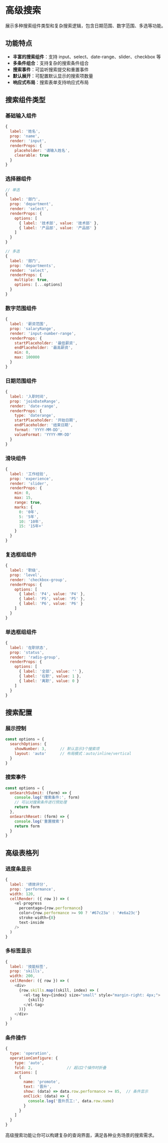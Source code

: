 # 高级搜索

展示多种搜索组件类型和复杂搜索逻辑，包含日期范围、数字范围、多选等功能。

<DemoPreview dir="demos/ma-pro-table-examples/advanced-search" />

## 功能特点

- **丰富的搜索组件**：支持 input、select、date-range、slider、checkbox 等
- **多条件组合**：支持复杂的搜索条件组合
- **搜索事件**：可监听搜索提交和重置事件
- **默认展开**：可配置默认显示的搜索项数量
- **响应式布局**：搜索表单支持响应式布局

## 搜索组件类型

### 基础输入组件
```javascript
{
  label: '姓名',
  prop: 'name',
  render: 'input',
  renderProps: {
    placeholder: '请输入姓名',
    clearable: true
  }
}
```

### 选择器组件
```javascript
// 单选
{
  label: '部门',
  prop: 'department',
  render: 'select',
  renderProps: {
    options: [
      { label: '技术部', value: '技术部' },
      { label: '产品部', value: '产品部' }
    ]
  }
}

// 多选
{
  label: '部门',
  prop: 'departments',
  render: 'select',
  renderProps: {
    multiple: true,
    options: [...options]
  }
}
```

### 数字范围组件
```javascript
{
  label: '薪资范围',
  prop: 'salaryRange',
  render: 'input-number-range',
  renderProps: {
    startPlaceholder: '最低薪资',
    endPlaceholder: '最高薪资',
    min: 0,
    max: 100000
  }
}
```

### 日期范围组件
```javascript
{
  label: '入职时间',
  prop: 'joinDateRange',
  render: 'date-range',
  renderProps: {
    type: 'daterange',
    startPlaceholder: '开始日期',
    endPlaceholder: '结束日期',
    format: 'YYYY-MM-DD',
    valueFormat: 'YYYY-MM-DD'
  }
}
```

### 滑块组件
```javascript
{
  label: '工作经验',
  prop: 'experience',
  render: 'slider',
  renderProps: {
    min: 0,
    max: 15,
    range: true,
    marks: {
      0: '0年',
      5: '5年',
      10: '10年',
      15: '15年+'
    }
  }
}
```

### 复选框组组件
```javascript
{
  label: '职级',
  prop: 'level',
  render: 'checkbox-group',
  renderProps: {
    options: [
      { label: 'P4', value: 'P4' },
      { label: 'P5', value: 'P5' },
      { label: 'P6', value: 'P6' }
    ]
  }
}
```

### 单选框组组件
```javascript
{
  label: '在职状态',
  prop: 'status',
  render: 'radio-group',
  renderProps: {
    options: [
      { label: '全部', value: '' },
      { label: '在职', value: 1 },
      { label: '离职', value: 0 }
    ]
  }
}
```

## 搜索配置

### 展示控制
```javascript
const options = {
  searchOptions: {
    showNumber: 3,      // 默认显示3个搜索项
    layout: 'auto'      // 布局模式：auto/inline/vertical
  }
}
```

### 搜索事件
```javascript
const options = {
  onSearchSubmit: (form) => {
    console.log('搜索条件:', form)
    // 可以对搜索条件进行预处理
    return form
  },
  onSearchReset: (form) => {
    console.log('重置搜索')
    return form
  }
}
```

## 高级表格列

### 进度条显示
```javascript
{
  label: '绩效评分',
  prop: 'performance',
  width: 120,
  cellRender: ({ row }) => (
    <el-progress 
      percentage={row.performance} 
      color={row.performance >= 90 ? '#67c23a' : '#e6a23c'}
      stroke-width={8}
      text-inside
    />
  )
}
```

### 多标签显示
```javascript
{
  label: '技能标签',
  prop: 'skills',
  width: 200,
  cellRender: ({ row }) => (
    <div>
      {row.skills.map((skill, index) => (
        <el-tag key={index} size="small" style="margin-right: 4px;">
          {skill}
        </el-tag>
      ))}
    </div>
  )
}
```

### 条件操作
```javascript
{
  type: 'operation',
  operationConfigure: {
    type: 'auto',
    fold: 2,               // 超过2个操作时折叠
    actions: [
      {
        name: 'promote',
        text: '晋升',
        show: (data) => data.row.performance >= 85,  // 条件显示
        onClick: (data) => {
          console.log('晋升员工:', data.row.name)
        }
      }
    ]
  }
}
```

高级搜索功能让你可以构建复杂的查询界面，满足各种业务场景的搜索需求。